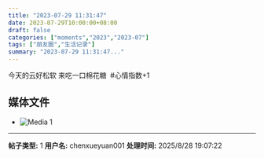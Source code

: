 ```yaml
---
title: "2023-07-29 11:31:47"
date: 2023-07-29T10:00:00+08:00
draft: false
categories: ["moments","2023","2023-07"]
tags: ["朋友圈","生活记录"]
summary: "2023-07-29 11:31:47..."
---
```


今天的云好松软
​来吃一口棉花糖
​
​#心情指数+1

## 媒体文件

- ![Media 1](/Moments/photos/2023-07-29/202307291131470.jpg)

---

**帖子类型:** 1
**用户名:** chenxueyuan001
**处理时间:** 2025/8/28 19:07:22